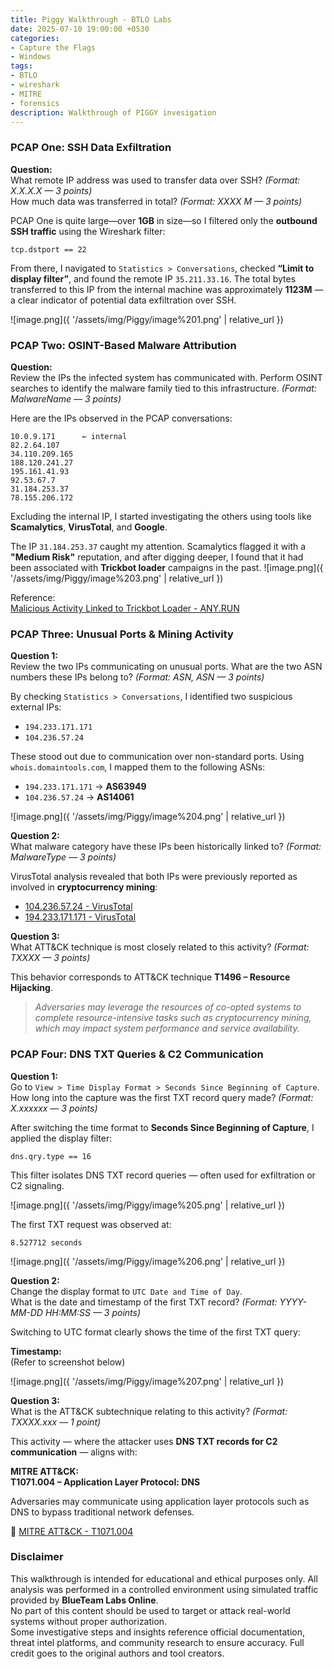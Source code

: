 ```yaml
---
title: Piggy Walkthrough - BTLO Labs
date: 2025-07-10 19:00:00 +0530
categories:
- Capture the Flags
- Windows
tags:
- BTLO
- wireshark
- MITRE
- forensics
description: Walkthrough of PIGGY invesigation
---
```

### PCAP One: SSH Data Exfiltration

**Question:**  
What remote IP address was used to transfer data over SSH? *(Format: X.X.X.X — 3 points)*  
How much data was transferred in total? *(Format: XXXX M — 3 points)*

PCAP One is quite large—over **1GB** in size—so I filtered only the **outbound SSH traffic** using the Wireshark filter:

```wireshark
tcp.dstport == 22
```

From there, I navigated to `Statistics > Conversations`, checked **“Limit to display filter”**, and found the remote IP `35.211.33.16`. The total bytes transferred to this IP from the internal machine was approximately **1123M** — a clear indicator of potential data exfiltration over SSH.

![image.png]({ '/assets/img/Piggy/image%201.png' | relative_url })


### PCAP Two: OSINT-Based Malware Attribution

**Question:**  
Review the IPs the infected system has communicated with. Perform OSINT searches to identify the malware family tied to this infrastructure. *(Format: MalwareName — 3 points)*

Here are the IPs observed in the PCAP conversations:

```plaintext
10.0.9.171      ← internal
82.2.64.107
34.110.209.165
188.120.241.27
195.161.41.93
92.53.67.7
31.184.253.37
78.155.206.172
```

Excluding the internal IP, I started investigating the others using tools like **Scamalytics**, **VirusTotal**, and **Google**.

The IP `31.184.253.37` caught my attention. Scamalytics flagged it with a **"Medium Risk"** reputation, and after digging deeper, I found that it had been associated with **Trickbot loader** campaigns in the past.
![image.png]({ '/assets/img/Piggy/image%203.png' | relative_url })

Reference:  
[Malicious Activity Linked to Trickbot Loader - ANY.RUN](https://any.run/report/387682995c339dd34e1b7943d7bcb84a7c1a3b538ffa10cf5a1555361a40a0fd/c066e0e9-2a69-4927-9d24-11e2888ffbf9#Network)



### PCAP Three: Unusual Ports & Mining Activity

**Question 1:**  
Review the two IPs communicating on unusual ports. What are the two ASN numbers these IPs belong to? *(Format: ASN, ASN — 3 points)*

By checking `Statistics > Conversations`, I identified two suspicious external IPs:

- `194.233.171.171`
- `104.236.57.24`

These stood out due to communication over non-standard ports. Using `whois.domaintools.com`, I mapped them to the following ASNs:

- `194.233.171.171` → **AS63949**
- `104.236.57.24` → **AS14061**

![image.png]({ '/assets/img/Piggy/image%204.png' | relative_url })

**Question 2:**  
What malware category have these IPs been historically linked to? *(Format: MalwareType — 3 points)*

VirusTotal analysis revealed that both IPs were previously reported as involved in **cryptocurrency mining**:

- [104.236.57.24 - VirusTotal](https://www.virustotal.com/gui/ip-address/104.236.57.24)
- [194.233.171.171 - VirusTotal](https://www.virustotal.com/gui/ip-address/194.233.171.171)

**Question 3:**  
What ATT&CK technique is most closely related to this activity? *(Format: TXXXX — 3 points)*

This behavior corresponds to ATT&CK technique **T1496 – Resource Hijacking**.

> *Adversaries may leverage the resources of co-opted systems to complete resource-intensive tasks such as cryptocurrency mining, which may impact system performance and service availability.*


###  PCAP Four: DNS TXT Queries & C2 Communication

**Question 1:**  
Go to `View > Time Display Format > Seconds Since Beginning of Capture`.  
How long into the capture was the first TXT record query made? *(Format: X.xxxxxx — 3 points)*

After switching the time format to **Seconds Since Beginning of Capture**, I applied the display filter:

```wireshark
dns.qry.type == 16
```

This filter isolates DNS TXT record queries — often used for exfiltration or C2 signaling.

![image.png]({ '/assets/img/Piggy/image%205.png' | relative_url })

The first TXT request was observed at:

```
8.527712 seconds
```

![image.png]({ '/assets/img/Piggy/image%206.png' | relative_url })

**Question 2:**  
Change the display format to `UTC Date and Time of Day`.  
What is the date and timestamp of the first TXT record? *(Format: YYYY-MM-DD HH:MM:SS — 3 points)*

Switching to UTC format clearly shows the time of the first TXT query:

**Timestamp:**  
(Refer to screenshot below)

![image.png]({ '/assets/img/Piggy/image%207.png' | relative_url })


**Question 3:**  
What is the ATT&CK subtechnique relating to this activity? *(Format: TXXXX.xxx — 1 point)*

This activity — where the attacker uses **DNS TXT records for C2 communication** — aligns with:

**MITRE ATT&CK:**  
**T1071.004 – Application Layer Protocol: DNS**

Adversaries may communicate using application layer protocols such as DNS to bypass traditional network defenses.

🔗 [MITRE ATT&CK - T1071.004](https://attack.mitre.org/techniques/T1071/004/)

### Disclaimer
This walkthrough is intended for educational and ethical purposes only. All analysis was performed in a controlled environment using simulated traffic provided by **BlueTeam Labs Online**.  
No part of this content should be used to target or attack real-world systems without proper authorization.  
Some investigative steps and insights reference official documentation, threat intel platforms, and community research to ensure accuracy. Full credit goes to the original authors and tool creators.
